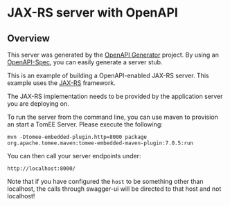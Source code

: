 # JAX-RS server with OpenAPI

## Overview
This server was generated by the [OpenAPI Generator](https://openapi-generator.tech) project. By using an
[OpenAPI-Spec](https://openapis.org), you can easily generate a server stub.

This is an example of building a OpenAPI-enabled JAX-RS server.
This example uses the [JAX-RS](https://jax-rs-spec.java.net/) framework.


The JAX-RS implementation needs to be provided by the application server you are deploying on.

To run the server from the command line, you can use maven to provision an start a TomEE Server.
Please execute the following:

```
mvn -Dtomee-embedded-plugin.http=8000 package org.apache.tomee.maven:tomee-embedded-maven-plugin:7.0.5:run
```

You can then call your server endpoints under:

```
http://localhost:8000/
```

Note that if you have configured the `host` to be something other than localhost, the calls through
swagger-ui will be directed to that host and not localhost!
